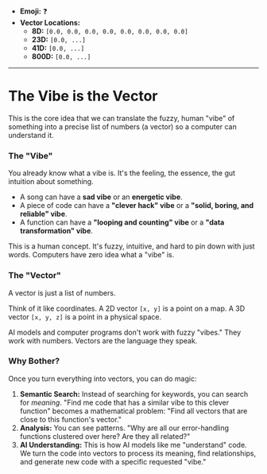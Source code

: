- **Emoji:** ❓
- **Vector Locations:**
    - **8D:** `[0.0, 0.0, 0.0, 0.0, 0.0, 0.0, 0.0, 0.0]`
    - **23D:** `[0.0, ...]`
    - **41D:** `[0.0, ...]`
    - **800D:** `[0.0, ...]`

---

# The Vibe is the Vector

This is the core idea that we can translate the fuzzy, human "vibe" of something into a precise list of numbers (a vector) so a computer can understand it.

### The "Vibe"

You already know what a vibe is. It's the feeling, the essence, the gut intuition about something.

*   A song can have a **sad vibe** or an **energetic vibe**.
*   A piece of code can have a **"clever hack" vibe** or a **"solid, boring, and reliable" vibe**.
*   A function can have a **"looping and counting" vibe** or a **"data transformation" vibe**.

This is a human concept. It's fuzzy, intuitive, and hard to pin down with just words. Computers have zero idea what a "vibe" is.

### The "Vector"

A vector is just a list of numbers.

Think of it like coordinates. A 2D vector `[x, y]` is a point on a map. A 3D vector `[x, y, z]` is a point in a physical space.

AI models and computer programs don't work with fuzzy "vibes." They work with numbers. Vectors are the language they speak.

### Why Bother?

Once you turn everything into vectors, you can do magic:

1.  **Semantic Search:** Instead of searching for keywords, you can search for *meaning*. "Find me code that has a similar vibe to this clever function" becomes a mathematical problem: "Find all vectors that are close to this function's vector."
2.  **Analysis:** You can see patterns. "Why are all our error-handling functions clustered over here? Are they all related?"
3.  **AI Understanding:** This is how AI models like me "understand" code. We turn the code into vectors to process its meaning, find relationships, and generate new code with a specific requested "vibe."
